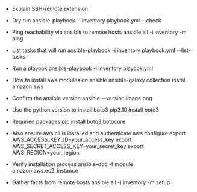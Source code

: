* Explain SSH-remote extension

* Dry run
ansible-playbook -i inventory playbook.yml --check


* Ping reachability via ansible to remote hosts
ansible all -i inventory -m ping

* List tasks that will run
ansible-playbook -i inventory playbook.yml --list-tasks

* Run a playook
ansible-playbook -i inventory playook.yml


* How to install aws modules on ansible 
ansible-galaxy collection install amazon.aws


* Confirm the ansible version
 ansible --version
 image.png

* Use the python version to install boto3
pip3.10 install boto3


* Requried packages
pip install boto3 botocore

* Also ensure aws cli is installed and authenticate
aws configure
export AWS_ACCESS_KEY_ID=your_access_key
export AWS_SECRET_ACCESS_KEY=your_secret_key
export AWS_REGION=your_region

* Verify installation process
ansible-doc -t module amazon.aws.ec2_instance






* Gather facts from remote hosts
ansible all -i inventory -m setup